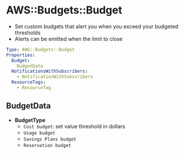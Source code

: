 # AWS::Budgets::Budget

- Set custom budgets that alert you when you exceed your budgeted thresholds
- Alerts can be emitted when the limit to close

```yaml
Type: AWS::Budgets::Budget
Properties:
  Budget:
    BudgetData
  NotificationsWithSubscribers:
    - NotificationWithSubscribers
  ResourceTags:
    - ResourceTag
```

## BudgetData

- **BudgetType**
  - `Cost budget`: set value threshold in dollars
  - `Usage budget`
  - `Savings Plans budget`
  - `Reservation budget`
